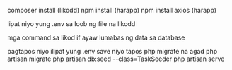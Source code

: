 composer install (likodd)
npm install (harapp)
npm install axios (harapp)

lipat niyo yung .env sa loob ng file na likodd



mga command sa likod if ayaw lumabas ng data sa database

pagtapos niyo ilipat yung .env save niyo tapos php migrate na agad
php artisan migrate
php artisan db:seed --class=TaskSeeder
php artisan serve
